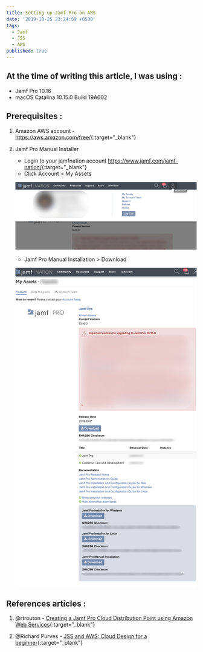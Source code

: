 ```yaml
---
title: Setting up Jamf Pro on AWS
date: '2019-10-25 23:24:59 +0530'
tags:
  - Jamf
  - JSS
  - AWS
published: true
---
```


## At the time of writing this article, I was using :

- Jamf Pro 10.16
- macOS Catalina 10.15.0 Build 19A602

## Prerequisites :

1. Amazon AWS account - <https://aws.amazon.com/free/>{:target="_blank"}
2. Jamf Pro Manual Installer
	- Login to your jamfnation account <https://www.jamf.com/jamf-nation/>{:target="_blank"}
    - Click Account > My Assets

    ![1.png](/images/jss-on-aws/1.png)

    - Jamf Pro Manual Installation > Download

    ![2.png](/images/jss-on-aws/2.png)


## References articles :

1. @rtrouton - [Creating a Jamf Pro Cloud Distribution Point using Amazon Web Services](https://derflounder.wordpress.com/2017/03/07/creating-a-jamf-pro-cloud-distribution-point-using-amazon-web-services/){:target="_blank"}

2. @Richard Purves - [JSS and AWS: Cloud Design for a beginner](https://www.richard-purves.com/2017/03/09/jss-and-aws-cloud-design-for-a-beginner/){:target="_blank"}
